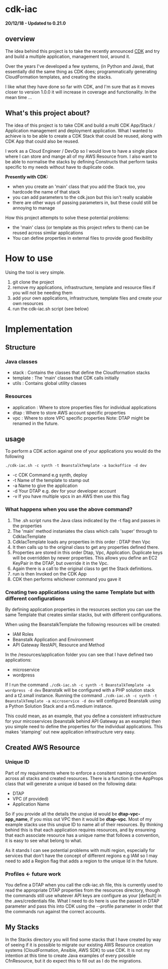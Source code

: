 # cdk-iac

**20/12/18 - Updated to 0.21.0**


## overview 
The idea behind this project is to take the recently announced [CDK](https://awslabs.github.io/aws-cdk/index.html)
and try and build a multiple application, management tool, around it.

Over the years I've developed a few systems, (in Python and Java), that essentially did the same thing as CDK does;
programmatically generating CloudFormation templates, and creating the stacks.

I like what they have done so far with CDK, and I'm sure that as it moves closer to version 1.0.0 it will increase in
coverage and functionality. In the mean time ...


## What's this project about?
The idea of this project is to take CDK and build a multi CDK App/Stack / Application management and deployment application.
What I wanted to achieve is to be able to create a CDK Stack that could be reused, along with CDK App that could also be
reused.

I work as a Cloud Engineer / DevOp so I would love to have a single place where I can store and mange all of my AWS 
Resource from. I also want to be able to normalise the stacks by defining Constructs that perform tasks specific to 
my needs without have to duplicate code. 


**Presently with CDK:**
* when you create an 'main' class that you add the Stack too, you hardcode the name of that stack
* you can add parameters to the cdk.json but this isn't really scalable
* there are other ways of passing parameters in, but these could still be annoying to manage

How this project attempts to solve these potential problems:
* the 'main' class (or template as this project refers to them) can be reused across similar applications
* You can define properties in external files to provide good flexibility

# How to use
Using the tool is very simple.
1. git clone the project
2. remove my applications, infrastructure, template and resource files if you will not be needing them
3. add your own applications, infrastructure, template files and create your own resources
4. run the cdk-iac.sh script (see below)


# Implementation
## Structure
### Java classes
* stack : Contains the classes that define the Cloudformation stacks
* template : The 'main' classes that CDK calls initially
* utils : Contains global utility classes


### Resources
* application : Where to store properties files for individual applications
* dtap : Where to store AWS account specific properties
* vpc : Where to store VPC specific properties
Note: DTAP might be renamed in the future.


## usage
To perform a CDK action against one of your applications you would do the following 

```./cdk-iac.sh -c synth -t BeanstalkTemplate -a backoffice -d dev```

* -c CDK Command e.g synth, deploy
* -t Name of the template to stamp out
* -a Name to give the application
* -d Your DTAP e.g. dev for your developer account
* -v If you have multiple vpcs in an AWS then use this flag


### What happens when you use the above command?
1. The .sh script runs the Java class indicated by the -t flag and passes in the properties
2. The 'main' method instaniates the class which calls 'super' through to CdkIacTemplate
3. CdkIacTemplate loads any properties in this order : DTAP then Vpc
4. It then calls up to the original class to get any properties defined there.
5. Properties are stored in this order Dtap, Vpc, Application. Duplicate keys will be overridden by newer properties.
This allows you define an EC2 KeyPair in the DTAP, but override it in the Vpc.
6. Again there is a call to the original class to get the Stack definitions.
7. run is then Invoked on the CDK App
8. CDK then performs whichever command you gave it

### Creating two applications using the same Template but with different configurations
By defining application properties in the resources section you can use the same Template that creates similar stacks, but
with different configurations.

When using the BeanstalkTemplate the following resources will be created:
* IAM Roles
* Beanstalk Application and Environment
* API Gateway RestAPI, Resource and Method

In the /resources/application folder you can see that I have defined two applications:
* microservice
* wordpress

If I run the command ```./cdk-iac.sh -c synth -t BeanstalkTemplate -a wordpress -d dev``` Beanstalk will be configured
with a PHP solution stack and a t2.small instance. Running the command
```./cdk-iac.sh -c synth -t BeanstalkTemplate -a microservice -d dev``` will configured Beanstalk using a Python
Solution Stack and a m5.medium instance.

This could mean, as an example, that you define a consistent infrastructure for your mircoservices (beanstalk behind API
Gateway as an example) then you simple need to define the properties for the individual applications. This makes 'stamping'
out new application infrastructure very easy.


## Created AWS Resource
### Unique ID
Part of my requirements where to enforce a consitent naming convention across all stacks and created resources. There is
a function in the AppProps class that will generate a unique id based on the following data:
* DTAP
* VPC (if provided)
* Application Name

So if you provide all the details the unqiue id would be **dtap-vpc-app_name**, if you miss out VPC then it would be 
**dtap-vpc**. Most of my example stacks use this unqiue ID to name all of their resources. By thinking behind this is 
that each application requires resources, and by ensureing that each associate resource has a unique name that follows
a convention, it is easy to see what belong to what.

As it stands I can see potential problems with multi region, especially for services that don't have the concept of 
different regions e.g IAM so I may need to add a Region flag that adds a region to the unique Id in the future.

### Profiles <- future work
You define a DTAP when you call the cdk-iac.sh file, this is currently used to read the appropriate DTAP properties from 
the resources directory, though the commands still use whatever API keys are configure as your [default] in the 
.aws/credentials file. What I need to do here is use the passed in DTAP parameter and pass this into CDK using the 
--profile parameter in order that the commands run against the correct accounts.

## My Stacks
In the Stacks directory you will find some stacks that I have created by way of seeing if it is possible to migrate our 
existing AWS Resource creation systems (CloudFormation, Ansible, AWS SDK) to use CDK. It is not my intention at this 
time to create Java examples of every possible CfnResource, but it do expect this to fill out as I do the migrations.
